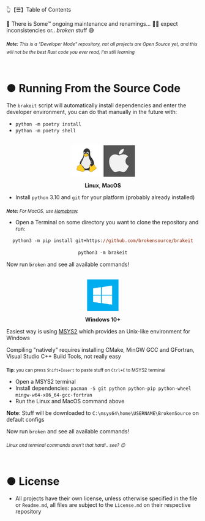 👆【☰】Table of Contents

<div align="center">
  <!-- <img src="https://github.com/BrokenSource/Assets/raw/Master/Logos/Protostar.png" onerror="this.src='../Assets/Logos/Protostar.svg'"/> -->
</div>

🔨 There is Some™ ongoing maintenance and renamings... 👨‍🔧 expect inconsistencies or.. _broken_ stuff 😅

<sub><i><b>Note:</b> This is a "Developer Mode" repository, not all projects are Open Source yet, and this will not be the best Rust code you ever read, I'm still learning</i></sub>


<br>

# ● Running From the Source Code

The `brakeit` script will automatically install dependencies and enter the developer environment, you can do that manually in the future with:
- `python -m poetry install`
- `python -m poetry shell`

<br>

<div align="center">
  <img src="https://raw.githubusercontent.com/edent/SuperTinyIcons/master/images/svg/linux.svg" style="vertical-align: middle;" width="82">
  <img src="https://raw.githubusercontent.com/edent/SuperTinyIcons/master/images/svg/apple.svg" style="vertical-align: middle;" width="82">

  **Linux**, **MacOS**
</div>

- Install `python` 3.10 and `git` for your platform (probably already installed)

<sub><i><b>Note:</b> For MacOS, use [Homebrew](https://brew.sh/).</i></sub>

- Open a Terminal on some directory you want to clone the repository and run:

<div align="center">

  ```ps
  python3 -m pip install git+https://github.com/brokensource/brakeit
  ```
  ```ps
  python3 -m brakeit
  ```
</div>

Now run `broken` and see all available commands!



<br>

<div align="center">
  <img src="https://raw.githubusercontent.com/edent/SuperTinyIcons/master/images/svg/windows.svg" style="vertical-align: middle;" width="82">

  **Windows 10+**
</div>

Easiest way is using [MSYS2](https://www.msys2.org/) which provides an Unix-like environment for Windows

Compiling "natively" requires installing CMake, MinGW GCC and GFortran, Visual Studio C++ Build Tools, not really easy

<sub><b>Tip:</b> you can press `Shift+Insert` to paste stuff on `Ctrl+C` to MSYS2 terminal</sub>

- Open a MSYS2 terminal
- Install dependencies: `pacman -S git python python-pip python-wheel mingw-w64-x86_64-gcc-fortran`
- Run the Linux and MacOS command above

**Note**: Stuff will be downloaded to `C:\msys64\home\USERNAME\BrokenSource` on default configs

Now run `broken` and see all available commands!

<sub><i>Linux and terminal commands aren't that hard!.. see? 😉</i></sub>


<br>

# ● License
- All projects have their own license, unless otherwise specified in the file or `Readme.md`, all files are subject to the `License.md` on their respective repository
